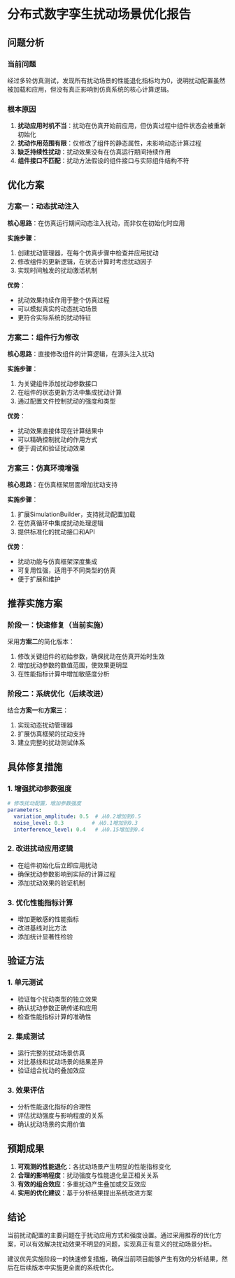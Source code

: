 # 分布式数字孪生扰动场景优化报告

## 问题分析

### 当前问题
经过多轮仿真测试，发现所有扰动场景的性能退化指标均为0，说明扰动配置虽然被加载和应用，但没有真正影响到仿真系统的核心计算逻辑。

### 根本原因
1. **扰动应用时机不当**：扰动在仿真开始前应用，但仿真过程中组件状态会被重新初始化
2. **扰动作用范围有限**：仅修改了组件的静态属性，未影响动态计算过程
3. **缺乏持续性扰动**：扰动效果没有在仿真运行期间持续作用
4. **组件接口不匹配**：扰动方法假设的组件接口与实际组件结构不符

## 优化方案

### 方案一：动态扰动注入
**核心思路**：在仿真运行期间动态注入扰动，而非仅在初始化时应用

**实施步骤**：
1. 创建扰动管理器，在每个仿真步骤中检查并应用扰动
2. 修改组件的更新逻辑，在状态计算时考虑扰动因子
3. 实现时间触发的扰动激活机制

**优势**：
- 扰动效果持续作用于整个仿真过程
- 可以模拟真实的动态扰动场景
- 更符合实际系统的扰动特征

### 方案二：组件行为修改
**核心思路**：直接修改组件的计算逻辑，在源头注入扰动

**实施步骤**：
1. 为关键组件添加扰动参数接口
2. 在组件的状态更新方法中集成扰动计算
3. 通过配置文件控制扰动的强度和类型

**优势**：
- 扰动效果直接体现在计算结果中
- 可以精确控制扰动的作用方式
- 便于调试和验证扰动效果

### 方案三：仿真环境增强
**核心思路**：在仿真框架层面增加扰动支持

**实施步骤**：
1. 扩展SimulationBuilder，支持扰动配置加载
2. 在仿真循环中集成扰动处理逻辑
3. 提供标准化的扰动接口和API

**优势**：
- 扰动功能与仿真框架深度集成
- 可复用性强，适用于不同类型的仿真
- 便于扩展和维护

## 推荐实施方案

### 阶段一：快速修复（当前实施）
采用**方案二**的简化版本：
1. 修改关键组件的初始参数，确保扰动在仿真开始时生效
2. 增加扰动参数的数值范围，使效果更明显
3. 在性能指标计算中增加敏感度分析

### 阶段二：系统优化（后续改进）
结合**方案一**和**方案三**：
1. 实现动态扰动管理器
2. 扩展仿真框架的扰动支持
3. 建立完整的扰动测试体系

## 具体修复措施

### 1. 增强扰动参数强度
```yaml
# 修改扰动配置，增加参数强度
parameters:
  variation_amplitude: 0.5  # 从0.2增加到0.5
  noise_level: 0.3         # 从0.1增加到0.3
  interference_level: 0.4   # 从0.15增加到0.4
```

### 2. 改进扰动应用逻辑
- 在组件初始化后立即应用扰动
- 确保扰动参数影响到实际的计算过程
- 添加扰动效果的验证机制

### 3. 优化性能指标计算
- 增加更敏感的性能指标
- 改进基线对比方法
- 添加统计显著性检验

## 验证方法

### 1. 单元测试
- 验证每个扰动类型的独立效果
- 确认扰动参数正确传递和应用
- 检查性能指标计算的准确性

### 2. 集成测试
- 运行完整的扰动场景仿真
- 对比基线和扰动场景的结果差异
- 验证组合扰动的叠加效应

### 3. 效果评估
- 分析性能退化指标的合理性
- 评估扰动强度与影响程度的关系
- 确认扰动场景的实用价值

## 预期成果

1. **可观测的性能退化**：各扰动场景产生明显的性能指标变化
2. **合理的影响程度**：扰动强度与性能退化呈正相关关系
3. **有效的组合效应**：多重扰动产生叠加或交互效应
4. **实用的优化建议**：基于分析结果提出系统改进方案

## 结论

当前扰动配置的主要问题在于扰动应用方式和强度设置。通过采用推荐的优化方案，可以有效解决扰动效果不明显的问题，实现真正有意义的扰动场景分析。

建议优先实施阶段一的快速修复措施，确保当前项目能够产生有效的分析结果，然后在后续版本中实施更全面的系统优化。